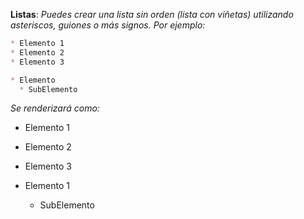 <!-- Autor: Daniel Benjamin Perez Morales -->
<!-- GitHub: https://github.com/DanielPerezMoralesDev13 -->
<!-- Correo electrónico: danielperezdev@proton.me  -->
**Listas**: *Puedes crear una lista sin orden (lista con viñetas) utilizando asteriscos, guiones o más signos. Por ejemplo:*

```markdown
* Elemento 1
* Elemento 2
* Elemento 3

* Elemento
  * SubElemento
```

*Se renderizará como:*

* Elemento 1
* Elemento 2
* Elemento 3

* Elemento 1
  * SubElemento
